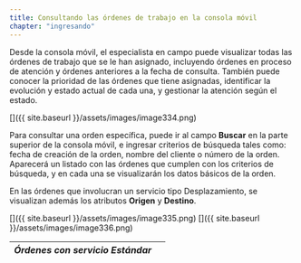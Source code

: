 ```yaml
---
title: Consultando las órdenes de trabajo en la consola móvil
chapter: "ingresando"
---
```


Desde la consola móvil, el especialista en campo puede visualizar todas las órdenes de trabajo que se le han asignado, incluyendo órdenes en proceso de atención y órdenes anteriores a la fecha de consulta. También puede conocer la prioridad de las órdenes que tiene asignadas, identificar la evolución y estado actual de cada una, y gestionar la atención según el estado.

[]({{ site.baseurl }}/assets/images/image334.png)

Para consultar una orden específica, puede ir al campo **Buscar** en la parte superior de la consola móvil, e ingresar criterios de búsqueda tales como: fecha de creación de la orden, nombre del cliente o número de la orden. Aparecerá un listado con las órdenes que cumplen con los criterios de búsqueda, y en cada una se visualizarán los datos básicos de la orden.

En las órdenes que involucran un servicio tipo Desplazamiento, se visualizan además los atributos **Origen** y **Destino**.

[]({{ site.baseurl }}/assets/images/image335.png)
[]({{ site.baseurl }}/assets/images/image336.png)

| _Órdenes con servicio Estándar_ |  |
| --- | --- |
